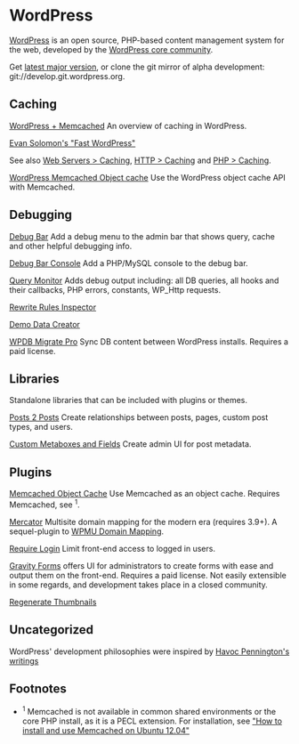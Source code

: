 WordPress
=

[WordPress](http://wordpress.org/) is an open source, PHP-based content management system for the web, developed by the [WordPress core community](http://make.wordpress.org/core/).

Get [latest major version](http://wordpress.org/download/), or clone the git mirror of alpha development: git://develop.git.wordpress.org.

## Caching

[WordPress + Memcached](http://scotty-t.com/2012/01/20/wordpress-memcached/) An overview of caching in WordPress.

[Evan Solomon's "Fast WordPress"](http://evansolomon.me/notes/faster-wordpress-multisite-nginx-batcache/)

See also [Web Servers > Caching](web-servers.md#caching), [HTTP > Caching](http.md#caching) and [PHP > Caching](php.md#caching).

[WordPress Memcached Object cache](https://wordpress.org/plugins/memcached/) Use the WordPress object cache API with Memcached.

## Debugging

[Debug Bar](https://wordpress.org/plugins/debug-bar/) Add a debug menu to the admin bar that shows query, cache and other helpful debugging info.

[Debug Bar Console](https://wordpress.org/plugins/debug-bar-console/) Add a PHP/MySQL console to the debug bar.

[Query Monitor](https://wordpress.org/plugins/query-monitor/) Adds debug output including: all DB queries, all hooks and their callbacks, PHP errors, constants, WP_Http requests.

[Rewrite Rules Inspector](https://wordpress.org/plugins/rewrite-rules-inspector/)

[Demo Data Creator](https://wordpress.org/plugins/demo-data-creator/)

[WPDB Migrate Pro](https://deliciousbrains.com/wp-migrate-db-pro/) Sync DB content between WordPress installs. Requires a paid license.

## Libraries

Standalone libraries that can be included with plugins or themes.

[Posts 2 Posts](https://github.com/scribu/wp-posts-to-posts/) Create relationships between posts, pages, custom post types, and users.

[Custom Metaboxes and Fields](https://github.com/WebDevStudios/Custom-Metaboxes-and-Fields-for-WordPress) Create admin UI for post metadata.

## Plugins

[Memcached Object Cache](https://wordpress.org/plugins/memcached/) Use Memcached as an object cache. Requires Memcached, see <sup>1</sup>.

[Mercator](https://github.com/humanmade/Mercator) Multisite domain mapping for the modern era (requires 3.9+). A sequel-plugin to [WPMU Domain Mapping](http://wordpress.org/plugins/wordpress-mu-domain-mapping/).

[Require Login](https://github.com/manovotny/wordpress-require-login) Limit front-end access to logged in users.

[Gravity Forms](http://www.gravityforms.com/) offers UI for administrators to create forms with ease and output them on the front-end. Requires a paid license. Not easily extensible in some regards, and development takes place in a closed community.

[Regenerate Thumbnails](https://wordpress.org/plugins/regenerate-thumbnails/)

## Uncategorized

WordPress' development philosophies were inspired by [Havoc Pennington's writings](http://ometer.com/writing.html)

## Footnotes

* <sup>1</sup> Memcached is not available in common shared environments or the core PHP install, as it is a PECL extension. For installation, see ["How to install and use Memcached on Ubuntu 12.04"](php.md)
